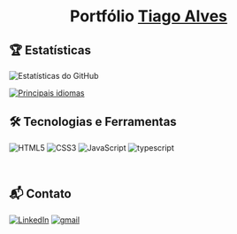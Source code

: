 <h1 align="center">Portfólio <a href="https://github.com/tiagoalvesdasilva">Tiago Alves</a></h1> 

<h2>🏆 Estatísticas</h2>

![ Estatísticas do GitHub ](https://github-readme-stats.vercel.app/api?username=tiagoalvesdasilva&show_icons=true&theme=merko)

[![ Principais idiomas ](https://github-readme-stats-sigma-five.vercel.app/api/top-langs/?username=tiagoalvesdasilva&theme=merko)](https://github.com/anuraghazra/github-readme-stats)
<h2>🛠 Tecnologias e Ferramentas</h2>
<p>
<img alt="HTML5" src="https://img.shields.io/badge/html5%20-%23E34F26.svg?&style=for-the-badge&logo=html5&logoColor=white"/>
<img alt="CSS3" src="https://img.shields.io/badge/css3%20-%231572B6.svg?&style=for-the-badge&logo=css3&logoColor=white"/>
<img alt="JavaScript" src="https://img.shields.io/badge/javascript%20-%23323330.svg?&style=for-the-badge&logo=javascript&logoColor=%23F7DF1E"/>
<img alt="typescript" src="https://img.shields.io/badge/TypeScript-007ACC?style=for-the-badge&logo=typescript&logoColor=white"/>
  
</p>
<br>
<h2> 📬 Contato </h2>

<a href="https://www.linkedin.com/in/tiago-alvesdasilva/"><img alt="LinkedIn" src="https://img.shields.io/badge/linkedin%20-%230077B5.svg?&style=for-the-badge&logo=linkedin&logoColor=white"></a>
<a href="mailto:tiago.alvessilva67@gmail.com"><img alt="gmail" src="https://img.shields.io/badge/Gmail-D14836?style=for-the-badge&logo=gmail&logoColor=white" /></a>
